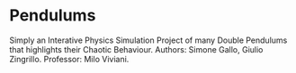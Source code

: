 # Pendulums
Simply an Interative Physics Simulation Project of many Double Pendulums that highlights their Chaotic Behaviour.
Authors: Simone Gallo, Giulio Zingrillo. Professor: Milo Viviani.
